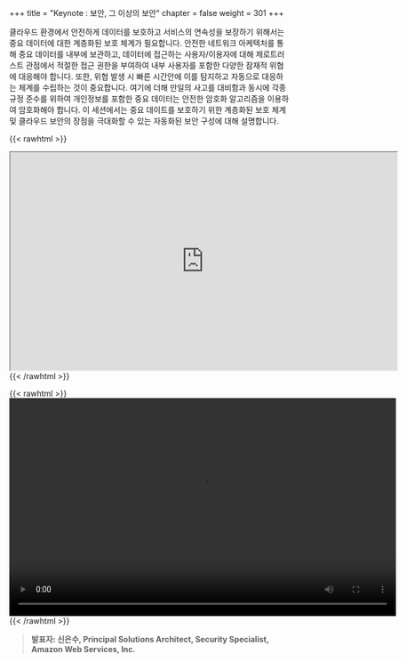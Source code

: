 +++
title = "Keynote : 보안, 그 이상의 보안"
chapter = false
weight = 301
+++

 클라우드 환경에서 안전하게 데이터를 보호하고 서비스의 연속성을 보장하기 위해서는 중요 데이터에 대한 계층화된 보호 체계가 필요합니다. 안전한 네트워크 아케텍처를 통해 중요 데이터를 내부에 보관하고, 데이터에 접근하는 사용자/이용자에 대해 제로트러스트 관점에서 적절한 접근 권한을 부여하여 내부 사용자를 포함한 다양한 잠재적 위협에 대응해야 합니다. 또한, 위협 발생 시 빠른 시간안에 이를 탐지하고 자동으로 대응하는 체계를 수립하는 것이 중요합니다. 여기에 더해 만일의 사고를 대비함과 동시에 각종 규정 준수를 위하여 개인정보를 포함한 중요 데이터는 안전한 암호화 알고리즘을 이용하여 암호화해야 합니다. 이 세션에서는 중요 데이트를 보호하기 위한 계층화된 보호 체계 및 클라우드 보안의 장점을 극대화할 수 있는 자동화된 보안 구성에 대해 설명합니다.

{{< rawhtml >}}
<iframe src="https://dxjsvn24c4x1f.cloudfront.net/OnDemandTracks/01.+%E1%84%87%E1%85%A9%E1%84%8B%E1%85%A1%E1%86%AB%2C+%E1%84%80%E1%85%B3+%E1%84%8B%E1%85%B5%E1%84%89%E1%85%A1%E1%86%BC%E1%84%8B%E1%85%B4+%E1%84%87%E1%85%A9%E1%84%8B%E1%85%A1%E1%86%AB_%E1%84%89%E1%85%B5%E1%86%AB%E1%84%8B%E1%85%B3%E1%86%AB%E1%84%89%E1%85%AE.pdf" width="696" height="392"></iframe>
{{< /rawhtml >}}

{{< rawhtml >}}
<video width="696" height="392" controls>
  <source src="https://dxjsvn24c4x1f.cloudfront.net/OnDemandTracks/tech_track_1.mp4" type="video/mp4">
  Your browser doesn't support video.
</video>
{{< /rawhtml >}}

>  **발표자: 신은수, Principal Solutions Architect, Security Specialist, Amazon Web Services, Inc.** 

